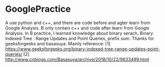 # GooglePractice
A use python and c++, and there are code before and agter learn from Google Analysis.
B only contain c++ and code after learn from Google Analysis. In B practice, I learned knowledge about binary serach, Binary Indexed Tree : Range Updates and Point Queries,  prefix sum. Thanks for geeksforgeeks and basasuya.
Mainly reference:
[1] https://www.geeksforgeeks.org/binary-indexed-tree-range-updates-point-queries/
[2] http://www.cnblogs.com/Basasuya/archive/2018/10/22/9833499.html
